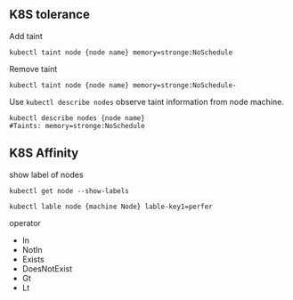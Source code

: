 ## K8S tolerance

Add taint

```
kubectl taint node {node name} memory=stronge:NoSchedule
```

Remove taint

```
kubectl taint node {node name} memory=stronge:NoSchedule-
```

Use `kubectl describe nodes` observe taint information from node machine.

```
kubectl describe nodes {node name}
#Taints: memory=stronge:NoSchedule
```

## K8S Affinity

show label of nodes

```
kubectl get node --show-labels
```

```
kubectl lable node {machine Node} lable-key1=perfer
```

operator

* In
* NotIn
* Exists
* DoesNotExist
* Gt
* Lt

